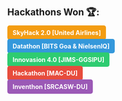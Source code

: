 <!--
### Glad to see you here🍃!!


I am a Master's student pursuing a degree in Computer Science at the Department of Computer Science, Faculty of Mathematical Sciences, University of Delhi. I've completed my Bachelor of Science from Maharaja Agrasen College, University of Delhi in 2023. Beyond my academic pursuits, I am deeply passionate about the fields of Machine Learning (ML) and Deep Learning (DL). My thirst for knowledge extends to advanced mathematical concepts, including Probability & Statistics, Linear Algebra, and Calculus.-->

<h2>Hackathons Won 🏆:</h2>
<p>
  <a href="#" style="text-decoration: none;">
    <span style="background-color: #f39c12; color: white; padding: 8px 12px; border-radius: 5px; font-weight: bold;">
      SkyHack 2.0 [United Airlines]
    </span>
  </a>
</p>
<p>
  <a href="#" style="text-decoration: none;">
    <span style="background-color: #3498db; color: white; padding: 8px 12px; border-radius: 5px; font-weight: bold;">
      Datathon [BITS Goa & NielsenIQ]
    </span>
  </a>
</p>
<p>
  <a href="#" style="text-decoration: none;">
    <span style="background-color: #2ecc71; color: white; padding: 8px 12px; border-radius: 5px; font-weight: bold;">
      Innovasion 4.0 [JIMS-GGSIPU]
    </span>
  </a>
</p>
<p>
  <a href="#" style="text-decoration: none;">
    <span style="background-color: #e74c3c; color: white; padding: 8px 12px; border-radius: 5px; font-weight: bold;">
      Hackathon [MAC-DU]
    </span>
  </a>
</p>
<p>
  <a href="#" style="text-decoration: none;">
    <span style="background-color: #9b59b6; color: white; padding: 8px 12px; border-radius: 5px; font-weight: bold;">
      Inventhon [SRCASW-DU]
    </span>
  </a>
</p>



<!--
**Harsh-Yadav-02/Harsh-Yadav-02** is a ✨ _special_ ✨ repository because its `README.md` (this file) appears on your GitHub profile.

Here are some ideas to get you started:

- 🔭 I’m currently working on ...
- 🌱 I’m currently learning ...
- 👯 I’m looking to collaborate on ...
- 🤔 I’m looking for help with ...
- 💬 Ask me about ...
- 📫 How to reach me: ...
- 😄 Pronouns: ...
- ⚡ Fun fact: ...
-->
